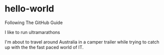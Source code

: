 # hello-world
Following The GitHub Guide

I like to run ultramarathons

I'm about to travel around Australia in a camper trailer while trying to catch up with the the fast paced world of IT.

